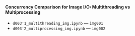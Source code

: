 #### Concurrency Comparison for Image I/O: Multithreading vs Multiprocessing
- `d003'1_multithreading_img.ipynb` — `img001`
- `d003'2_multiprocessing_img.ipynb` — `img002`
